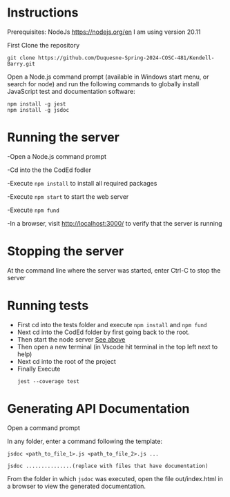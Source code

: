 # Instructions

Prerequisites:
NodeJs https://nodejs.org/en I am using version 20.11

First Clone the repository

```
git clone https://github.com/Duquesne-Spring-2024-COSC-481/Kendell-Barry.git
```


Open a Node.js command prompt (available in Windows start menu, or search for node) and run the following commands
to globally install JavaScript test and documentation software:

```
npm install -g jest
npm install -g jsdoc
```

# Running the server

-Open a Node.js command prompt

-Cd into the the CodEd fodler

-Execute `npm install` to install all required packages

-Execute `npm start` to start the web server

-Execute `npm fund` 

-In a browser, visit [http://localhost:3000/](http://localhost:3000/) to verify that the server is running

# Stopping the server

At the command line where the server was started, enter Ctrl-C to stop the server

# Running tests
- First cd into the tests folder and execute `npm install` and `npm fund`
- Next cd into the CodEd folder by first going back to the root.
- Then start the node server [See above](https://github.com/Duquesne-Spring-2024-COSC-481/Kendell-Barry/blob/1.5-As-a-User-I-want-to-have-syntax-highlighting-for-my-Java-code/dev-docs/Instructions.md#running-the-server)
- Then open a new terminal (in Vscode hit terminal in the top left next to help)
- Next cd into the root of the project
- Finally Execute
  ```
  jest --coverage test
  ```

# Generating API Documentation 

Open a command prompt

In any folder, enter a command following the template:

```
jsdoc <path_to_file_1>.js <path_to_file_2>.js ...

jsdoc ...............(replace with files that have documentation)
```

From the folder in which `jsdoc` was executed, open the file out/index.html in a browser to view the generated documentation.
